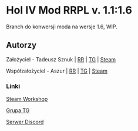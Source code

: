# HoI IV Mod RRPL v. 1.1:1.6

Branch do konwersji moda na wersje 1.6, WIP.

## Autorzy

Założyciel - Tadeusz Sznuk | [RR](http://rivalregions.com/#slide/profile/2000161225) | [TG](https://t.me/tadeusznuk) | [Steam](https://steamcommunity.com/id/urmom735/)

Współzałożyciel - Aszur | [RR](http://rivalregions.com/#slide/profile/2000159333) | [TG](https://t.me/Aszurek) | [Steam](https://steamcommunity.com/profiles/76561198364342232/)

### Linki

[Steam Workshop](https://steamcommunity.com/sharedfiles/filedetails/?id=1710472620)

[Grupa TG](https://t.me/hoi4modrr)

[Serwer Discord](https://discord.gg/JMd5XgW)